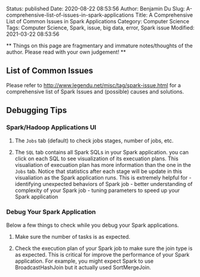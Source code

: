 Status: published
Date: 2020-08-22 08:53:56
Author: Benjamin Du
Slug: A-comprehensive-list-of-issues-in-spark-applications
Title: A Comprehensive List of Common Issues in Spark Applications
Category: Computer Science
Tags: Computer Science, Spark, issue, big data, error, Spark issue
Modified: 2021-03-22 08:53:56

**
Things on this page are fragmentary and immature notes/thoughts of the author.
Please read with your own judgement!
**

## List of Common Issues 

Please refer to 
<http://www.legendu.net/misc/tag/spark-issue.html>
for a comprehensive list of Spark Issues and (possible) causes and solutions.

## Debugging Tips 

### Spark/Hadoop Applications UI

1. The `Jobs` tab (default) to check jobs stages, number of jobs, etc. 

2. The `SQL` tab contains all Spark SQLs in your Spark application.
    you can click on each SQL to see visualization of its execuation plans.
    This visualiation of execuation plan has more information than the one in the `Jobs` tab.
    Notice that statistics after each stage will be update in this visualiation
    as the Spark application runs.
    This is extremely helpful for 
        - identifying unexpected behaviors of Spark job
        - better understanding of complexity of your Spark job 
        - tuning parameters to speed up your Spark application 

### Debug Your Spark Application 

Below a few things to check while you debug your Spark applications.

1. Make sure the number of tasks is as expected. 

2. Check the execution plan of your Spark job to make sure the join type is as expected. 
    This is critical for improve the performance of your Spark application.
    For example, 
    you might expect Spark to use BroadcastHashJoin but it actually used SortMergeJoin.
